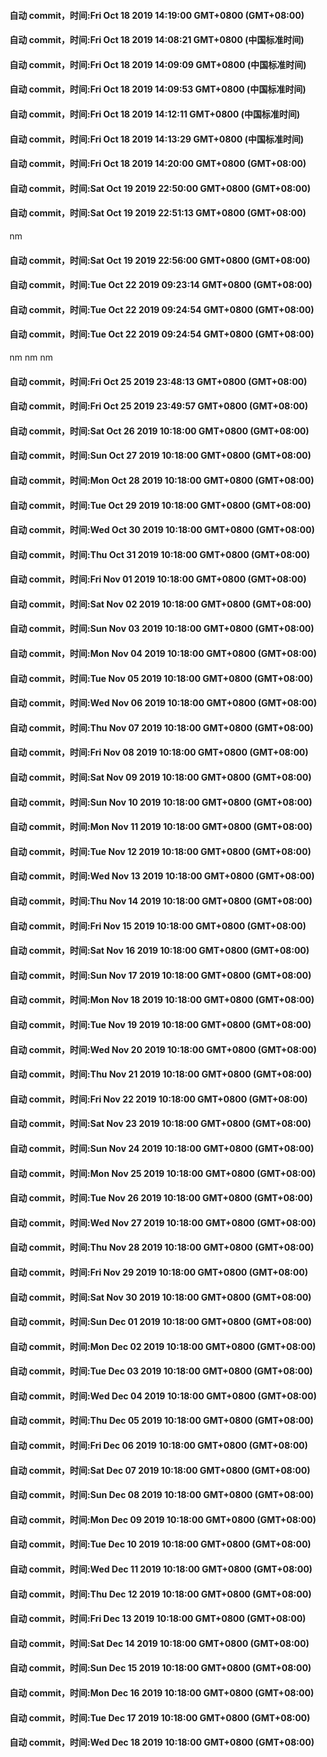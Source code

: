 #### 自动 commit，时间:Fri Oct 18 2019 14:19:00 GMT+0800 (GMT+08:00)
#### 自动 commit，时间:Fri Oct 18 2019 14:08:21 GMT+0800 (中国标准时间)
#### 自动 commit，时间:Fri Oct 18 2019 14:09:09 GMT+0800 (中国标准时间)
#### 自动 commit，时间:Fri Oct 18 2019 14:09:53 GMT+0800 (中国标准时间)
#### 自动 commit，时间:Fri Oct 18 2019 14:12:11 GMT+0800 (中国标准时间)
#### 自动 commit，时间:Fri Oct 18 2019 14:13:29 GMT+0800 (中国标准时间)
#### 自动 commit，时间:Fri Oct 18 2019 14:20:00 GMT+0800 (GMT+08:00)
#### 自动 commit，时间:Sat Oct 19 2019 22:50:00 GMT+0800 (GMT+08:00)
#### 自动 commit，时间:Sat Oct 19 2019 22:51:13 GMT+0800 (GMT+08:00)
nm
#### 自动 commit，时间:Sat Oct 19 2019 22:56:00 GMT+0800 (GMT+08:00)
#### 自动 commit，时间:Tue Oct 22 2019 09:23:14 GMT+0800 (GMT+08:00)
#### 自动 commit，时间:Tue Oct 22 2019 09:24:54 GMT+0800 (GMT+08:00)
#### 自动 commit，时间:Tue Oct 22 2019 09:24:54 GMT+0800 (GMT+08:00)
nm
nm
nm
#### 自动 commit，时间:Fri Oct 25 2019 23:48:13 GMT+0800 (GMT+08:00)
#### 自动 commit，时间:Fri Oct 25 2019 23:49:57 GMT+0800 (GMT+08:00)
#### 自动 commit，时间:Sat Oct 26 2019 10:18:00 GMT+0800 (GMT+08:00)
#### 自动 commit，时间:Sun Oct 27 2019 10:18:00 GMT+0800 (GMT+08:00)
#### 自动 commit，时间:Mon Oct 28 2019 10:18:00 GMT+0800 (GMT+08:00)
#### 自动 commit，时间:Tue Oct 29 2019 10:18:00 GMT+0800 (GMT+08:00)
#### 自动 commit，时间:Wed Oct 30 2019 10:18:00 GMT+0800 (GMT+08:00)
#### 自动 commit，时间:Thu Oct 31 2019 10:18:00 GMT+0800 (GMT+08:00)
#### 自动 commit，时间:Fri Nov 01 2019 10:18:00 GMT+0800 (GMT+08:00)
#### 自动 commit，时间:Sat Nov 02 2019 10:18:00 GMT+0800 (GMT+08:00)
#### 自动 commit，时间:Sun Nov 03 2019 10:18:00 GMT+0800 (GMT+08:00)
#### 自动 commit，时间:Mon Nov 04 2019 10:18:00 GMT+0800 (GMT+08:00)
#### 自动 commit，时间:Tue Nov 05 2019 10:18:00 GMT+0800 (GMT+08:00)
#### 自动 commit，时间:Wed Nov 06 2019 10:18:00 GMT+0800 (GMT+08:00)
#### 自动 commit，时间:Thu Nov 07 2019 10:18:00 GMT+0800 (GMT+08:00)
#### 自动 commit，时间:Fri Nov 08 2019 10:18:00 GMT+0800 (GMT+08:00)
#### 自动 commit，时间:Sat Nov 09 2019 10:18:00 GMT+0800 (GMT+08:00)
#### 自动 commit，时间:Sun Nov 10 2019 10:18:00 GMT+0800 (GMT+08:00)
#### 自动 commit，时间:Mon Nov 11 2019 10:18:00 GMT+0800 (GMT+08:00)
#### 自动 commit，时间:Tue Nov 12 2019 10:18:00 GMT+0800 (GMT+08:00)
#### 自动 commit，时间:Wed Nov 13 2019 10:18:00 GMT+0800 (GMT+08:00)
#### 自动 commit，时间:Thu Nov 14 2019 10:18:00 GMT+0800 (GMT+08:00)
#### 自动 commit，时间:Fri Nov 15 2019 10:18:00 GMT+0800 (GMT+08:00)
#### 自动 commit，时间:Sat Nov 16 2019 10:18:00 GMT+0800 (GMT+08:00)
#### 自动 commit，时间:Sun Nov 17 2019 10:18:00 GMT+0800 (GMT+08:00)
#### 自动 commit，时间:Mon Nov 18 2019 10:18:00 GMT+0800 (GMT+08:00)
#### 自动 commit，时间:Tue Nov 19 2019 10:18:00 GMT+0800 (GMT+08:00)
#### 自动 commit，时间:Wed Nov 20 2019 10:18:00 GMT+0800 (GMT+08:00)
#### 自动 commit，时间:Thu Nov 21 2019 10:18:00 GMT+0800 (GMT+08:00)
#### 自动 commit，时间:Fri Nov 22 2019 10:18:00 GMT+0800 (GMT+08:00)
#### 自动 commit，时间:Sat Nov 23 2019 10:18:00 GMT+0800 (GMT+08:00)
#### 自动 commit，时间:Sun Nov 24 2019 10:18:00 GMT+0800 (GMT+08:00)
#### 自动 commit，时间:Mon Nov 25 2019 10:18:00 GMT+0800 (GMT+08:00)
#### 自动 commit，时间:Tue Nov 26 2019 10:18:00 GMT+0800 (GMT+08:00)
#### 自动 commit，时间:Wed Nov 27 2019 10:18:00 GMT+0800 (GMT+08:00)
#### 自动 commit，时间:Thu Nov 28 2019 10:18:00 GMT+0800 (GMT+08:00)
#### 自动 commit，时间:Fri Nov 29 2019 10:18:00 GMT+0800 (GMT+08:00)
#### 自动 commit，时间:Sat Nov 30 2019 10:18:00 GMT+0800 (GMT+08:00)
#### 自动 commit，时间:Sun Dec 01 2019 10:18:00 GMT+0800 (GMT+08:00)
#### 自动 commit，时间:Mon Dec 02 2019 10:18:00 GMT+0800 (GMT+08:00)
#### 自动 commit，时间:Tue Dec 03 2019 10:18:00 GMT+0800 (GMT+08:00)
#### 自动 commit，时间:Wed Dec 04 2019 10:18:00 GMT+0800 (GMT+08:00)
#### 自动 commit，时间:Thu Dec 05 2019 10:18:00 GMT+0800 (GMT+08:00)
#### 自动 commit，时间:Fri Dec 06 2019 10:18:00 GMT+0800 (GMT+08:00)
#### 自动 commit，时间:Sat Dec 07 2019 10:18:00 GMT+0800 (GMT+08:00)
#### 自动 commit，时间:Sun Dec 08 2019 10:18:00 GMT+0800 (GMT+08:00)
#### 自动 commit，时间:Mon Dec 09 2019 10:18:00 GMT+0800 (GMT+08:00)
#### 自动 commit，时间:Tue Dec 10 2019 10:18:00 GMT+0800 (GMT+08:00)
#### 自动 commit，时间:Wed Dec 11 2019 10:18:00 GMT+0800 (GMT+08:00)
#### 自动 commit，时间:Thu Dec 12 2019 10:18:00 GMT+0800 (GMT+08:00)
#### 自动 commit，时间:Fri Dec 13 2019 10:18:00 GMT+0800 (GMT+08:00)
#### 自动 commit，时间:Sat Dec 14 2019 10:18:00 GMT+0800 (GMT+08:00)
#### 自动 commit，时间:Sun Dec 15 2019 10:18:00 GMT+0800 (GMT+08:00)
#### 自动 commit，时间:Mon Dec 16 2019 10:18:00 GMT+0800 (GMT+08:00)
#### 自动 commit，时间:Tue Dec 17 2019 10:18:00 GMT+0800 (GMT+08:00)
#### 自动 commit，时间:Wed Dec 18 2019 10:18:00 GMT+0800 (GMT+08:00)
